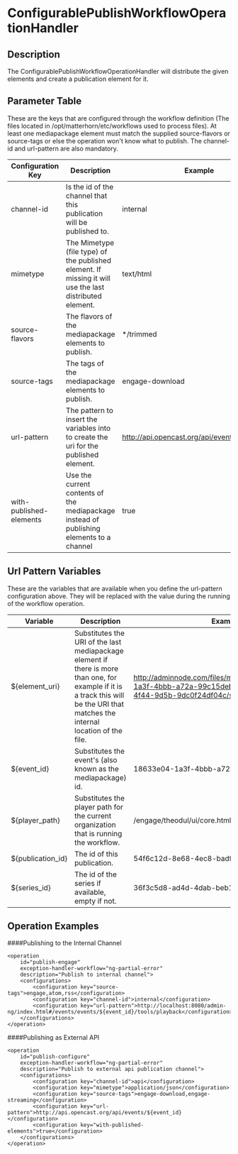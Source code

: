 # ConfigurablePublishWorkflowOperationHandler


## Description

The ConfigurablePublishWorkflowOperationHandler will distribute the given elements and create a publication element for it.

## Parameter Table

These are the keys that are configured through the workflow definition (The files located in /opt/matterhorn/etc/workflows used to process files). At least one mediapackage element must match the supplied source-flavors or source-tags or else the operation won't know what to publish. The channel-id and url-pattern are also mandatory.

|Configuration Key          |Description                                                                                             |Example                                        |
|---------------------------|--------------------------------------------------------------------------------------------------------|-----------------------------------------------|
|channel-id                 |Is the id of the channel that this publication will be published to.                                    |internal                                       |
|mimetype                   |The Mimetype (file type) of the published element. If missing it will use the last distributed element. |text/html                                      |
|source-flavors             |The flavors of the mediapackage elements to publish.                                                    |*/trimmed                                      |
|source-tags                |The tags of the mediapackage elements to publish.                                                       |engage-download                                |
|url-pattern                |The pattern to insert the variables into to create the uri for the published element.                   |http://api.opencast.org/api/events/${event_id} |
|with-published-elements    |Use the current contents of the mediapackage instead of publishing elements to a channel                |true                                           |

## Url Pattern Variables

These are the variables that are available when you define the url-pattern configuration above. They will be replaced with the value during the running of the workflow operation.

|Variable          |Description                                                                              |Example                              |
|------------------|-----------------------------------------------------------------------------------------|-------------------------------------|
|${element_uri}    |Substitutes the URI of the last mediapackage element if there is more than one, for example if it is a track this will be the URI that matches the internal location of the file. |http://adminnode.com/files/mediapackage/18633e04-1a3f-4bbb-a72a-99c15deba1b9/cec1f067-9470-4f44-9d5b-9dc0f24df04c/short.mp4 |
|${event_id}       |Substitutes the event's (also known as the mediapackage) id.                             |18633e04-1a3f-4bbb-a72a-99c15deba1b9 |
|${player_path}    |Substitutes the player path for the current organization that is running the workflow.   |/engage/theodul/ui/core.html?id=     |
|${publication_id} |The id of this publication.                                                              |54f6c12d-8e68-4ec8-badf-cd045b33d01e |
|${series_id}      |The id of the series if available, empty if not.                                         |36f3c5d8-ad4d-4dab-beb1-1400ffab4a69 |


## Operation Examples

####Publishing to the Internal Channel

    <operation
        id="publish-engage"
        exception-handler-workflow="ng-partial-error"
        description="Publish to internal channel">
        <configurations>
            <configuration key="source-tags">engage,atom,rss</configuration>
            <configuration key="channel-id">internal</configuration>
            <configuration key="url-pattern">http://localhost:8080/admin-ng/index.html#/events/events/${event_id}/tools/playback</configuration>
        </configurations>
    </operation>

####Publishing as External API

    <operation
        id="publish-configure"
        exception-handler-workflow="ng-partial-error"
        description="Publish to external api publication channel">
        <configurations>
            <configuration key="channel-id">api</configuration>
            <configuration key="mimetype">application/json</configuration>
            <configuration key="source-tags">engage-download,engage-streaming</configuration>
            <configuration key="url-pattern">http://api.opencast.org/api/events/${event_id}</configuration>
            <configuration key="with-published-elements">true</configuration>
        </configurations>
    </operation>